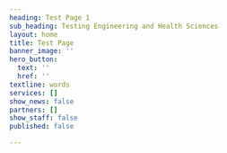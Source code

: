 ```yaml
---
heading: Test Page 1
sub_heading: Testing Engineering and Health Sciences
layout: home
title: Test Page
banner_image: ''
hero_button:
  text: ''
  href: ''
textline: words
services: []
show_news: false
partners: []
show_staff: false
published: false

---
```

